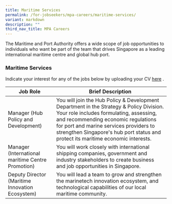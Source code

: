 ```yaml
---
title: Maritime Services
permalink: /for-jobseekers/mpa-careers/maritime-services/
variant: markdown
description: ""
third_nav_title: MPA Careers
---
```

The Maritime and Port Authority offers a wide scope of job opportunities to individuals who want be part of the team that drives Singapore as a leading international maritime centre and global hub port.

### Maritime Services
Indicate your interest for any of the jobs below by uploading your CV [here](forms.sg) .

|Job Role | Brief Description | 
| -------- | -------- | 
| Manager (Hub Policy and Development) | You will join the Hub Policy & Development Department in the Strategy & Policy Division. Your role includes formulating, assessing, and recommending economic regulations for port and marine services providers to strengthen Singapore's hub port status and protect its maritime economic interests. | 
| Manager (International maritime Centre Promotion) | You will work closely with international shipping companies, government and industry stakeholders to create business and job opportunities in Singapore. | 
| Deputy Director (Maritime Innovation Ecosystem) | You will lead a team to grow and strengthen the marinetech innovation ecosystem, and technological capabilities of our local maritime community. | 